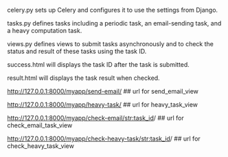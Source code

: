 celery.py sets up Celery and configures it to use the settings from Django.

tasks.py defines tasks including a periodic task, an email-sending task, and a heavy computation task.

views.py defines views to submit tasks asynchronously and to check the status and result of these tasks using the task ID.

success.html will displays the task ID after the task is submitted.

result.html will displays the task result when checked.

http://127.0.0.1:8000/myapp/send-email/   ## url for send_email_view

http://127.0.0.1:8000/myapp/heavy-task/  ## url for heavy_task_view

http://127.0.0.1:8000/myapp/check-email/<str:task_id>/  ## url for check_email_task_view

http://127.0.0.1:8000/myapp/check-heavy-task/<str:task_id>/  ## url for check_heavy_task_view
